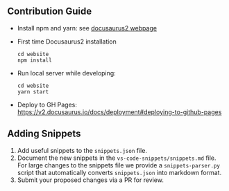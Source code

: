 ## Contribution Guide

- Install npm and yarn: see [docusaurus2 webpage](https://v2.docusaurus.io/docs/installation)

- First time Docusaurus2 installation
    ```
    cd website
    npm install
    ```

- Run local server while developing:
    ```
    cd website
    yarn start
    ```

- Deploy to GH Pages: https://v2.docusaurus.io/docs/deployment#deploying-to-github-pages

## Adding Snippets

1. Add useful snippets to the `snippets.json` file.
2. Document the new snippets in the `vs-code-snippets/snippets.md` file. For large changes to the snippets file
we provide a `snippets-parser.py` script that automatically converts `snippets.json` into markdown format.
3. Submit your proposed changes via a PR for review.

